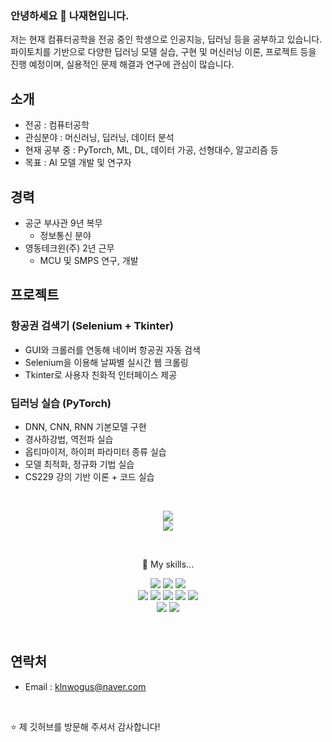 ### 안녕하세요 👋 나재현입니다.
저는 현재 컴퓨터공학을 전공 중인 학생으로 인공지능, 딥러닝 등을 공부하고 있습니다. 파이토치를 기반으로 다양한 딥러닝 모델 실습, 구현 및 머신러닝 이론, 프로젝트 등을 진행 예정이며, 실용적인 문제 해결과 연구에 관심이 많습니다.

## 소개
- 전공 : 컴퓨터공학
- 관심분야 : 머신러닝, 딥러닝, 데이터 분석
- 현재 공부 중 : PyTorch, ML, DL, 데이터 가공, 선형대수, 알고리즘 등
- 목표 : AI 모델 개발 및 연구자

## 경력
- 공군 부사관 9년 복무
  - 정보통신 분야
- 영동테크윈(주) 2년 근무
  - MCU 및 SMPS 연구, 개발

## 프로젝트
### 항공권 검색기 (Selenium + Tkinter)
- GUI와 크롤러를 연동해 네이버 항공권 자동 검색
- Selenium을 이용해 날짜별 실시간 웹 크롤링
- Tkinter로 사용자 친화적 인터페이스 제공

### 딥러닝 실습 (PyTorch)
- DNN, CNN, RNN 기본모델 구현
- 경사하강법, 역전파 실습
- 옵티마이저, 하이퍼 파라미터 종류 실습
- 모델 최적화, 정규화 기법 실습
- CS229 강의 기반 이론 + 코드 실습
<br/>

<p align="center">
<img src="https://github-readme-stats.vercel.app/api/top-langs/?username=JHN-noob"/>
<br>
<img src="https://github-readme-stats.vercel.app/api?username=JHN-noob"/>
</p>
<br/>

<p align="center">
🌱 My skills...
</p>

<p align="center">
<img src="https://img.shields.io/badge/GitHub-100000?style=for-the-badge&logo=github&logoColor=white"/>
<img src="https://img.shields.io/badge/Kaggle-20BEFF?style=for-the-badge&logo=Kaggle&logoColor=white"/>
<img src="https://img.shields.io/badge/Windows-0078D6?style=for-the-badge&logo=windows&logoColor=white"/>
<br>
<img src="https://img.shields.io/badge/Python-14354C?style=for-the-badge&logo=python&logoColor=white"/>
<img src="https://img.shields.io/badge/PyTorch-F15B2A?style=for-the-badge&logo=pytorch&logoColor=white"/>
<img src="https://img.shields.io/badge/ML-3361CC?style=for-the-badge"/>
<img src="https://img.shields.io/badge/DL-7B00FF?style=for-the-badge"/>
<img src="https://img.shields.io/badge/MySQL-00000F?style=for-the-badge&logo=mysql&logoColor=white"/>
<br>
<img src="https://img.shields.io/badge/VSCode-0078D4?style=for-the-badge&logo=visual%20studio%20code&logoColor=white"/>
<img src="https://img.shields.io/badge/Jupyter_Notebook-FF3621?style=for-the-badge&logo=jupyter&20notebook&logoColor=white"/>
</p>
<br/>

## 연락처
- Email : klnwogus@naver.com
<br/>

⭐️ 제 깃허브를 방문해 주셔서 감사합니다!
